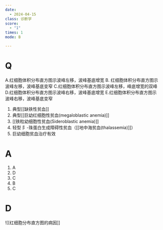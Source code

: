 ```yaml
---
date:
  - 2024-04-15
class: 诊断学
score:
  - "1"
times: 1
mode: B

---
```



# Q
A.红细胞体积分布直方图示波峰左移，波峰基底增宽
B. 红细胞体积分布直方图示波峰左移，波峰基底变窄
C.红细胞体积分布直方图示波峰左移，峰底增宽的双峰
D.红细胞体积分布直方图示波峰右移，波峰基底增宽
E.红细胞体积分布直方图示波峰右移，波峰基底变窄

1. 典型[[缺铁性贫血]]
2. 典型[[巨幼红细胞性贫血(megaloblastic anemia)]]
3. [[铁粒幼细胞性贫血(Sideroblastic anemia)]]
4. 轻型 阝-珠蛋白生成障碍性贫血（[[地中海贫血(thalassemia)]]）
5. 巨幼细胞贫血治疗有效


# A

1. A
2. D
3. C
4. B
5. C



# D
![[红细胞分布直方图的病因]]

